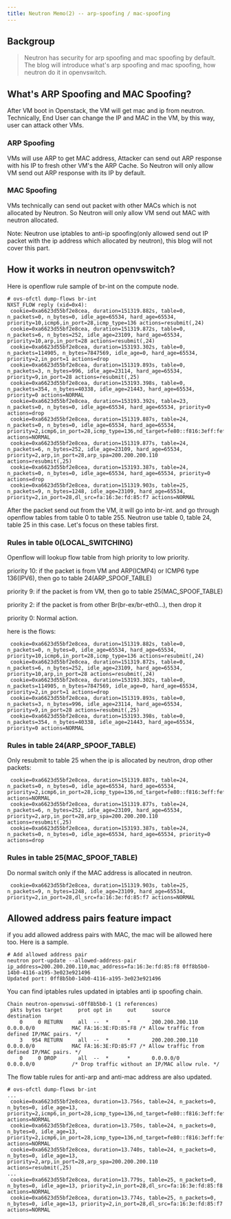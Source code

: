 ```yaml
---
title: Neutron Memo(2) -- arp-spoofing / mac-spoofing
---
```

## Backgroup

> Neutron has security for arp spoofing and mac spoofing by default. The blog will introduce what's arp spoofing and mac spoofing, how neutron do it in openvswitch.


## What's ARP Spoofing and MAC Spoofing?

After VM boot in Openstack, the VM will get mac and ip from neutron. Technically, End User can change the IP and MAC in the VM, by this way, user can attack other VMs. 


### ARP Spoofing

VMs will use ARP to get MAC address, Attacker can send out ARP response with his IP to fresh other VM's the ARP Cache. So Neutron will only allow VM send out ARP response with its IP by default.


### MAC Spoofing

VMs technically can send out packet with other MACs which is not allocated by Neutron. So Neutron will only allow VM send out MAC with neutron allocated.


Note:
Neutron use iptables to anti-ip spoofing(only allowed send out IP packet with the ip address which allocated by neutron), this blog will not cover this part. 


## How it works in neutron openvswitch?

Here is openflow rule sample of br-int on the compute node.

```
# ovs-ofctl dump-flows br-int
NXST_FLOW reply (xid=0x4):
 cookie=0xa6623d55bf2e8cea, duration=151319.882s, table=0, n_packets=0, n_bytes=0, idle_age=65534, hard_age=65534, priority=10,icmp6,in_port=28,icmp_type=136 actions=resubmit(,24)
 cookie=0xa6623d55bf2e8cea, duration=151319.872s, table=0, n_packets=6, n_bytes=252, idle_age=23109, hard_age=65534, priority=10,arp,in_port=28 actions=resubmit(,24)
 cookie=0xa6623d55bf2e8cea, duration=153193.302s, table=0, n_packets=114905, n_bytes=7847569, idle_age=0, hard_age=65534, priority=2,in_port=1 actions=drop
 cookie=0xa6623d55bf2e8cea, duration=151319.893s, table=0, n_packets=3, n_bytes=996, idle_age=23114, hard_age=65534, priority=9,in_port=28 actions=resubmit(,25)
 cookie=0xa6623d55bf2e8cea, duration=153193.398s, table=0, n_packets=354, n_bytes=40338, idle_age=21443, hard_age=65534, priority=0 actions=NORMAL
 cookie=0xa6623d55bf2e8cea, duration=153193.392s, table=23, n_packets=0, n_bytes=0, idle_age=65534, hard_age=65534, priority=0 actions=drop
 cookie=0xa6623d55bf2e8cea, duration=151319.887s, table=24, n_packets=0, n_bytes=0, idle_age=65534, hard_age=65534, priority=2,icmp6,in_port=28,icmp_type=136,nd_target=fe80::f816:3eff:fefd:85f7 actions=NORMAL
 cookie=0xa6623d55bf2e8cea, duration=151319.877s, table=24, n_packets=6, n_bytes=252, idle_age=23109, hard_age=65534, priority=2,arp,in_port=28,arp_spa=200.200.200.110 actions=resubmit(,25)
 cookie=0xa6623d55bf2e8cea, duration=153193.387s, table=24, n_packets=0, n_bytes=0, idle_age=65534, hard_age=65534, priority=0 actions=drop
 cookie=0xa6623d55bf2e8cea, duration=151319.903s, table=25, n_packets=9, n_bytes=1248, idle_age=23109, hard_age=65534, priority=2,in_port=28,dl_src=fa:16:3e:fd:85:f7 actions=NORMAL
```

After the packet send out from the VM, it will go into br-int. and go through openflow tables from table 0 to table 255. Neutron use table 0, table 24, table 25 in this case. Let's focus on these tables first.

### Rules in table 0(LOCAL_SWITCHING)

Openflow will lookup flow table from high priority to low priority. 

priority 10:
    if the packet is from VM and ARP(ICMP4) or ICMP6 type 136(IPV6), then go to table 24(ARP_SPOOF_TABLE)

priority 9:
    if the packet is from VM, then go to table 25(MAC_SPOOF_TABLE)

priority 2:
    if the packet is from other Br(br-ex/br-eth0...), then drop it

priority 0:
     Normal action.

here is the flows:

```
 cookie=0xa6623d55bf2e8cea, duration=151319.882s, table=0, n_packets=0, n_bytes=0, idle_age=65534, hard_age=65534, priority=10,icmp6,in_port=28,icmp_type=136 actions=resubmit(,24)
 cookie=0xa6623d55bf2e8cea, duration=151319.872s, table=0, n_packets=6, n_bytes=252, idle_age=23109, hard_age=65534, priority=10,arp,in_port=28 actions=resubmit(,24)
 cookie=0xa6623d55bf2e8cea, duration=153193.302s, table=0, n_packets=114905, n_bytes=7847569, idle_age=0, hard_age=65534, priority=2,in_port=1 actions=drop
 cookie=0xa6623d55bf2e8cea, duration=151319.893s, table=0, n_packets=3, n_bytes=996, idle_age=23114, hard_age=65534, priority=9,in_port=28 actions=resubmit(,25)
 cookie=0xa6623d55bf2e8cea, duration=153193.398s, table=0, n_packets=354, n_bytes=40338, idle_age=21443, hard_age=65534, priority=0 actions=NORMAL
```

### Rules in table 24(ARP_SPOOF_TABLE)

Only resubmit to table 25 when the ip is allocated by neutron, drop other packets:

```
 cookie=0xa6623d55bf2e8cea, duration=151319.887s, table=24, n_packets=0, n_bytes=0, idle_age=65534, hard_age=65534, priority=2,icmp6,in_port=28,icmp_type=136,nd_target=fe80::f816:3eff:fefd:85f7 actions=NORMAL
 cookie=0xa6623d55bf2e8cea, duration=151319.877s, table=24, n_packets=6, n_bytes=252, idle_age=23109, hard_age=65534, priority=2,arp,in_port=28,arp_spa=200.200.200.110 actions=resubmit(,25)
 cookie=0xa6623d55bf2e8cea, duration=153193.387s, table=24, n_packets=0, n_bytes=0, idle_age=65534, hard_age=65534, priority=0 actions=drop
```

### Rules in table 25(MAC_SPOOF_TABLE)

Do normal switch only if the MAC address is allocated in neutron.

```
 cookie=0xa6623d55bf2e8cea, duration=151319.903s, table=25, n_packets=9, n_bytes=1248, idle_age=23109, hard_age=65534, priority=2,in_port=28,dl_src=fa:16:3e:fd:85:f7 actions=NORMAL
```

## Allowed address pairs feature impact

if you add allowed address pairs with MAC, the mac will be allowed here too. Here is a sample.

```
# Add allowed address pair
neutron port-update --allowed-address-pair ip_address=200.200.200.110,mac_address=fa:16:3e:fd:85:f8 0ff8b5b0-14b0-4116-a195-3e023e921496
Updated port: 0ff8b5b0-14b0-4116-a195-3e023e921496
```

You can find iptables rules updated in iptables anti ip spoofing chain.

```
Chain neutron-openvswi-s0ff8b5b0-1 (1 references)
 pkts bytes target     prot opt in     out     source               destination         
    0     0 RETURN     all  --  *      *       200.200.200.110      0.0.0.0/0            MAC FA:16:3E:FD:85:F8 /* Allow traffic from defined IP/MAC pairs. */
    3   954 RETURN     all  --  *      *       200.200.200.110      0.0.0.0/0            MAC FA:16:3E:FD:85:F7 /* Allow traffic from defined IP/MAC pairs. */
    0     0 DROP       all  --  *      *       0.0.0.0/0            0.0.0.0/0            /* Drop traffic without an IP/MAC allow rule. */
```

The flow table rules for anti-arp and anti-mac address are also updated.

```
# ovs-ofctl dump-flows br-int
...
 cookie=0xa6623d55bf2e8cea, duration=13.756s, table=24, n_packets=0, n_bytes=0, idle_age=13, priority=2,icmp6,in_port=28,icmp_type=136,nd_target=fe80::f816:3eff:fefd:85f8 actions=NORMAL
 cookie=0xa6623d55bf2e8cea, duration=13.750s, table=24, n_packets=0, n_bytes=0, idle_age=13, priority=2,icmp6,in_port=28,icmp_type=136,nd_target=fe80::f816:3eff:fefd:85f7 actions=NORMAL
 cookie=0xa6623d55bf2e8cea, duration=13.740s, table=24, n_packets=0, n_bytes=0, idle_age=13, priority=2,arp,in_port=28,arp_spa=200.200.200.110 actions=resubmit(,25)
...
 cookie=0xa6623d55bf2e8cea, duration=13.779s, table=25, n_packets=0, n_bytes=0, idle_age=13, priority=2,in_port=28,dl_src=fa:16:3e:fd:85:f8 actions=NORMAL
 cookie=0xa6623d55bf2e8cea, duration=13.774s, table=25, n_packets=0, n_bytes=0, idle_age=13, priority=2,in_port=28,dl_src=fa:16:3e:fd:85:f7 actions=NORMAL
```
